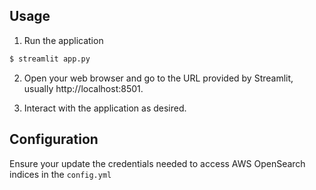 
## Usage

1. Run the application 

```bash
$ streamlit app.py
```

2. Open your web browser and go to the URL provided by Streamlit, usually http://localhost:8501.

3. Interact with the application as desired.


## Configuration

Ensure your update the credentials needed to access AWS OpenSearch indices in the `config.yml`